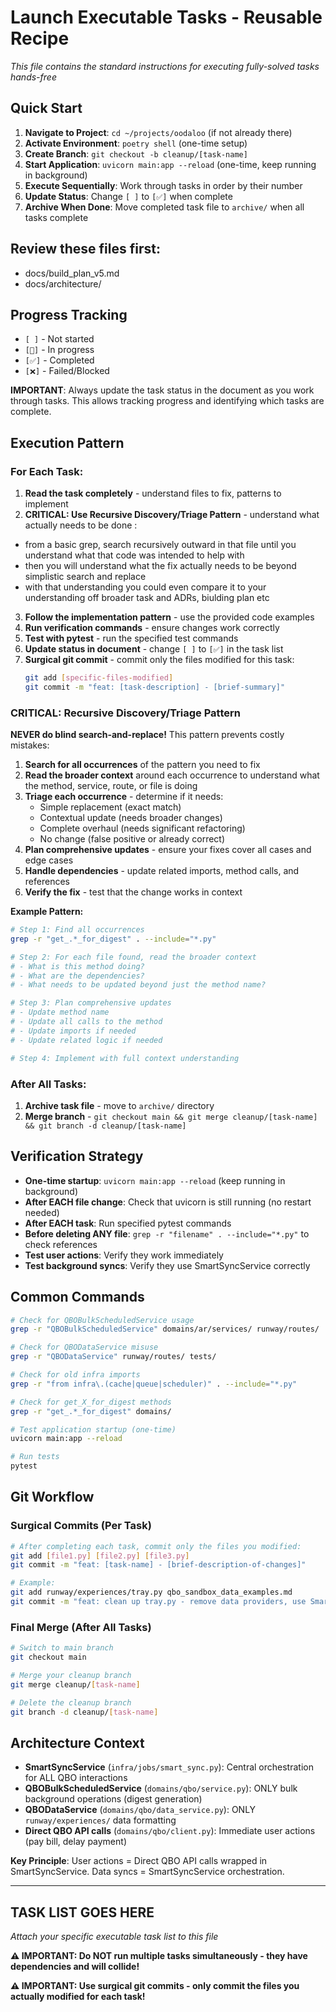 # Launch Executable Tasks - Reusable Recipe

*This file contains the standard instructions for executing fully-solved tasks hands-free*

## **Quick Start**

1. **Navigate to Project**: `cd ~/projects/oodaloo` (if not already there)
2. **Activate Environment**: `poetry shell` (one-time setup)
3. **Create Branch**: `git checkout -b cleanup/[task-name]`
4. **Start Application**: `uvicorn main:app --reload` (one-time, keep running in background)
5. **Execute Sequentially**: Work through tasks in order by their number
6. **Update Status**: Change `[ ]` to `[✅]` when complete
7. **Archive When Done**: Move completed task file to `archive/` when all tasks complete

## Review these files first:
- docs/build_plan_v5.md
- docs/architecture/

## **Progress Tracking**

- `[ ]` - Not started
- `[🔄]` - In progress  
- `[✅]` - Completed
- `[❌]` - Failed/Blocked

**IMPORTANT**: Always update the task status in the document as you work through tasks. This allows tracking progress and identifying which tasks are complete.

## **Execution Pattern**

### **For Each Task:**
1. **Read the task completely** - understand files to fix, patterns to implement
2. **CRITICAL: Use Recursive Discovery/Triage Pattern** - understand what actually needs to be done : 
- from a basic grep, search recursively outward in that file until you understand what that code was intended to help with
- then you will understand what the fix actually needs to be beyond simplistic search and replace
- with that understanding you could even compare it to your understanding off broader task and ADRs, biulding plan etc
3. **Follow the implementation pattern** - use the provided code examples
4. **Run verification commands** - ensure changes work correctly
5. **Test with pytest** - run the specified test commands
6. **Update status in document** - change `[ ]` to `[✅]` in the task list
7. **Surgical git commit** - commit only the files modified for this task:
   ```bash
   git add [specific-files-modified]
   git commit -m "feat: [task-description] - [brief-summary]"
   ```

### **CRITICAL: Recursive Discovery/Triage Pattern**

**NEVER do blind search-and-replace!** This pattern prevents costly mistakes:

1. **Search for all occurrences** of the pattern you need to fix
2. **Read the broader context** around each occurrence to understand what the method, service, route, or file is doing
3. **Triage each occurrence** - determine if it needs:
   - Simple replacement (exact match)
   - Contextual update (needs broader changes)
   - Complete overhaul (needs significant refactoring)
   - No change (false positive or already correct)
4. **Plan comprehensive updates** - ensure your fixes cover all cases and edge cases
5. **Handle dependencies** - update related imports, method calls, and references
6. **Verify the fix** - test that the change works in context

**Example Pattern:**
```bash
# Step 1: Find all occurrences
grep -r "get_.*_for_digest" . --include="*.py"

# Step 2: For each file found, read the broader context
# - What is this method doing?
# - What are the dependencies?
# - What needs to be updated beyond just the method name?

# Step 3: Plan comprehensive updates
# - Update method name
# - Update all calls to the method
# - Update imports if needed
# - Update related logic if needed

# Step 4: Implement with full context understanding
```

### **After All Tasks:**
1. **Archive task file** - move to `archive/` directory
2. **Merge branch** - `git checkout main && git merge cleanup/[task-name] && git branch -d cleanup/[task-name]`

## **Verification Strategy**

- **One-time startup**: `uvicorn main:app --reload` (keep running in background)
- **After EACH file change**: Check that uvicorn is still running (no restart needed)
- **After EACH task**: Run specified pytest commands
- **Before deleting ANY file**: `grep -r "filename" . --include="*.py"` to check references
- **Test user actions**: Verify they work immediately
- **Test background syncs**: Verify they use SmartSyncService correctly

## **Common Commands**

```bash
# Check for QBOBulkScheduledService usage
grep -r "QBOBulkScheduledService" domains/ar/services/ runway/routes/

# Check for QBODataService misuse
grep -r "QBODataService" runway/routes/ tests/

# Check for old infra imports
grep -r "from infra\.(cache|queue|scheduler)" . --include="*.py"

# Check for get_X_for_digest methods
grep -r "get_.*_for_digest" domains/

# Test application startup (one-time)
uvicorn main:app --reload

# Run tests
pytest
```

## **Git Workflow**

### **Surgical Commits (Per Task)**
```bash
# After completing each task, commit only the files you modified:
git add [file1.py] [file2.py] [file3.py]
git commit -m "feat: [task-name] - [brief-description-of-changes]"

# Example:
git add runway/experiences/tray.py qbo_sandbox_data_examples.md
git commit -m "feat: clean up tray.py - remove data providers, use SmartSyncService"
```

### **Final Merge (After All Tasks)**
```bash
# Switch to main branch
git checkout main

# Merge your cleanup branch
git merge cleanup/[task-name]

# Delete the cleanup branch
git branch -d cleanup/[task-name]
```

## **Architecture Context**

- **SmartSyncService** (`infra/jobs/smart_sync.py`): Central orchestration for ALL QBO interactions
- **QBOBulkScheduledService** (`domains/qbo/service.py`): ONLY bulk background operations (digest generation)
- **QBODataService** (`domains/qbo/data_service.py`): ONLY `runway/experiences/` data formatting
- **Direct QBO API calls** (`domains/qbo/client.py`): Immediate user actions (pay bill, delay payment)

**Key Principle**: User actions = Direct QBO API calls wrapped in SmartSyncService. Data syncs = SmartSyncService orchestration.

---

## **TASK LIST GOES HERE**

*Attach your specific executable task list to this file*

**⚠️ IMPORTANT: Do NOT run multiple tasks simultaneously - they have dependencies and will collide!**

**⚠️ IMPORTANT: Use surgical git commits - only commit the files you actually modified for each task!**